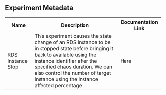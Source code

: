 ## Experiment Metadata

<table>
  <tr>
    <th> Name </th>
    <th> Description </th>
    <th> Documentation Link </th>
  </tr>
  <tr>
    <td> RDS Instance Stop </td>
    <td> This experiment causes the state change of an RDS instance to be in stopped state before bringing it back to available using the instance identifier after the specified chaos duration. We can also control the number of target instance using the instance affected percentage</td>
    <td>  <a href="https://litmuschaos.github.io/litmus/experiments/categories/aws/rds-instance-stop/"> Here </a> </td>
  </tr>
</table>
